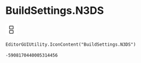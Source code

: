 # BuildSettings.N3DS
![](/img/BuildSettings.N3DS.png)

``` CSharp
EditorGUIUtility.IconContent("BuildSettings.N3DS")
```
```
-5908170440005314456
```
